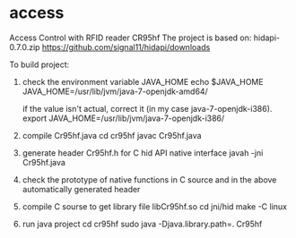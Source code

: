 access
======

Access Control with RFID reader CR95hf
The project is based on:
hidapi-0.7.0.zip
https://github.com/signal11/hidapi/downloads


To build project:
1) check the environment variable JAVA_HOME
   echo $JAVA_HOME
   JAVA_HOME=/usr/lib/jvm/java-7-openjdk-amd64/
   
   if the value isn't actual, correct it (in my case java-7-openjdk-i386).
   export JAVA_HOME=/usr/lib/jvm/java-7-openjdk-i386/

2) compile Cr95hf.java
   cd cr95hf
   javac Cr95hf.java

3) generate header Cr95hf.h for C hid API native interface
   javah -jni Cr95hf.java

4) check the prototype of native functions in C source and 
   in the above automatically generated header

5) compile C sourse to get library file libCr95hf.so
   cd jni/hid
   make -C linux

6) run java project
   cd cr95hf
   sudo java -Djava.library.path=. Cr95hf


